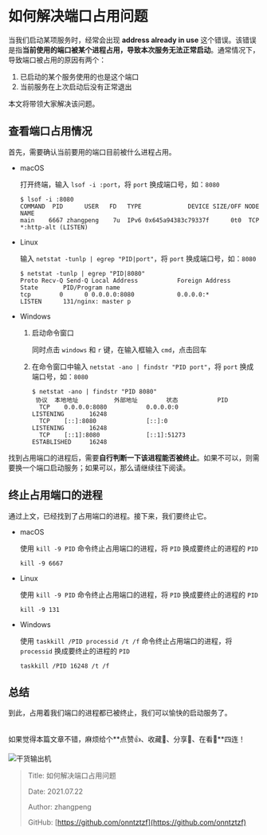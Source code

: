 # 如何解决端口占用问题

当我们启动某项服务时，经常会出现 **address already in use** 这个错误。该错误是指**当前使用的端口被某个进程占用，导致本次服务无法正常启动**。通常情况下，导致端口被占用的原因有两个：

1. 已启动的某个服务使用的也是这个端口
2. 当前服务在上次启动后没有正常退出

本⽂将带领⼤家解决该问题。

## 查看端口占用情况

首先，需要确认当前要用的端口目前被什么进程占用。

- macOS

  打开终端，输入 `lsof -i :port`，将 `port` 换成端口号，如：`8080`

  ```shell
  $ lsof -i :8080
  COMMAND  PID      USER   FD   TYPE             DEVICE SIZE/OFF NODE NAME
  main    6667 zhangpeng    7u  IPv6 0x645a94383c79337f      0t0  TCP *:http-alt (LISTEN)
  ```

- Linux

  输入 `netstat -tunlp | egrep "PID|port"`，将 `port` 换成端口号，如：`8080`

  ```shell
  $ netstat -tunlp | egrep "PID|8080"
  Proto Recv-Q Send-Q Local Address           Foreign Address         State       PID/Program name
  tcp        0      0 0.0.0.0:8080            0.0.0.0:*               LISTEN      131/nginx: master p
  ```

- Windows

  1. 启动命令窗口

     同时点击 `windows` 和 `r` 键，在输入框输入 `cmd`，点击回车

  2. 在命令窗口中输入 `netstat -ano | findstr "PID port"`，将 `port` 换成端口号，如：`8080`

     ```shell
     $ netstat -ano | findstr "PID 8080"
      协议  本地地址          外部地址        状态           PID
       TCP    0.0.0.0:8080           0.0.0.0:0              LISTENING       16248
       TCP    [::]:8080              [::]:0                 LISTENING       16248
       TCP    [::1]:8080             [::1]:51273            ESTABLISHED     16248
     ```

找到占用端口的进程后，需要**自行判断一下该进程能否被终止**。如果不可以，则需要换一个端口启动服务；如果可以，那么请继续往下阅读。

## 终止占用端口的进程

通过上文，已经找到了占用端口的进程。接下来，我们要终止它。

- macOS

  使用 `kill -9 PID` 命令终止占用端口的进程，将 `PID` 换成要终止的进程的 `PID`

  ```shell
  kill -9 6667
  ```

- Linux

  使用 `kill -9 PID` 命令终止占用端口的进程，将 `PID` 换成要终止的进程的 `PID`

  ```shell
  kill -9 131
  ```

- Windows

  使用 `taskkill /PID processid /t /f` 命令终止占用端口的进程，将 `processid` 换成要终止的进程的 `PID`

  ```shell
  taskkill /PID 16248 /t /f
  ```

## 总结

到此，占⽤着我们端⼝的进程都已被终止，我们可以愉快的启动服务了。

######

如果觉得本篇文章不错，麻烦给个**点赞👍、收藏🌟、分享👊、在看👀**四连！

![干货输出机](https://file.zhangpeng.site/wechat/qrcode.jpg)

> Title: 如何解决端口占用问题
>
> Date: 2021.07.22
>
> Author: zhangpeng
>
> GitHub: [https://github.com/onntztzf](https://github.com/onntztzf)
